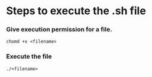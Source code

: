 # Steps to execute the .sh file 

### Give execution permission for a file.
```
chomd +x <filename>
```
### Execute the file 
```
./<filename>
```
